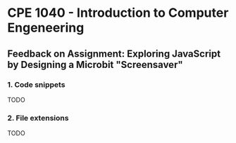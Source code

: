 # CPE 1040 - Introduction to Computer Engeneering

## Feedback on Assignment: Exploring JavaScript by Designing a Microbit "Screensaver"

### 1. Code snippets

TODO

### 2. File extensions

TODO
